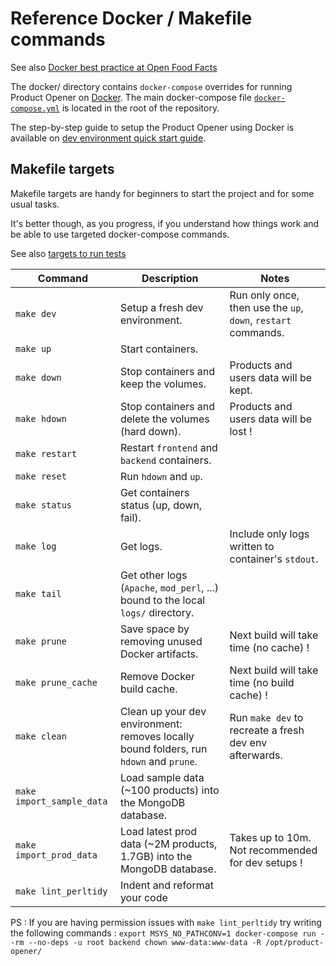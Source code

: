 # Reference Docker / Makefile commands

<!--
NOTE: this file is copied to ref-docker-commands.md at documentation build time
-->

See also [Docker best practice at Open Food Facts](https://openfoodfacts.github.io/openfoodfacts-infrastructure/docker/)

The docker/ directory contains `docker-compose` overrides for running Product Opener on [Docker](https://docker.com).
The main docker-compose file [`docker-compose.yml`](../docker-compose.yml) is located in the root of the repository.

The step-by-step guide to setup the Product Opener using Docker is available on [dev environment quick start guide](../docs/dev/how-to-quick-start-guide.md).

## Makefile targets

Makefile targets are handy for beginners to start the project and for some usual tasks.

It's better though, as you progress, if you understand how things work and be able to use targeted docker-compose commands.

See also [targets to run tests](../docs/dev/how-to-write-and-run-tests.md#running-tests)

| Command                   | Description                                                                            | Notes                                                         |
| ------------------------- | -------------------------------------------------------------------------------------- | ------------------------------------------------------------- |
| `make dev`                | Setup a fresh dev environment.                                                        | Run only once, then use the `up`, `down`, `restart` commands. |
| `make up`                 | Start containers.                                                                      |                                                               |
| `make down`               | Stop containers and keep the volumes.                                                  | Products and users data will be kept.                         |
| `make hdown`              | Stop containers and delete the volumes (hard down).                                    | Products and users data will be lost !                        |
| `make restart`            | Restart `frontend` and `backend` containers.                                           |                                                               |
| `make reset`              | Run `hdown` and `up`.                                                                  |                                                               |
| `make status`             | Get containers status (up, down, fail).                                                |                                                               |
| `make log`                | Get logs.                                                                              | Include only logs written to container's `stdout`.            |
| `make tail`               | Get other logs (`Apache`, `mod_perl`, ...) bound to the local `logs/` directory.       |                                                               |
| `make prune`              | Save space by removing unused Docker artifacts.                                        | Next build will take time (no cache) !                        |
| `make prune_cache`        | Remove Docker build cache.                                                             | Next build will take time (no build cache) !                  |
| `make clean`              | Clean up your dev environment: removes locally bound folders, run `hdown` and `prune`. | Run `make dev` to recreate a fresh dev env afterwards.        |
| `make import_sample_data` | Load sample data (~100 products) into the MongoDB database.                            |                                                               |
| `make import_prod_data`   | Load latest prod data (~2M products, 1.7GB) into the MongoDB database.                 | Takes up to 10m. Not recommended for dev setups !             |
| `make lint_perltidy`      | Indent and reformat your code                         |

PS : If you are having permission issues with `make lint_perltidy` try writing the following commands :
`export MSYS_NO_PATHCONV=1
docker-compose run --rm --no-deps -u root backend chown www-data:www-data -R /opt/product-opener/`

